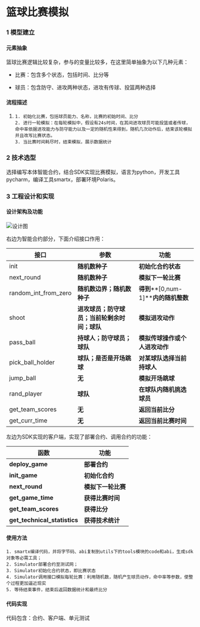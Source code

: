 # 篮球比赛模拟

### **1 模型建立**

#### **元素抽象**

篮球比赛逻辑比较复杂，参与的变量比较多，在这里简单抽象为以下几种元素：

- 比赛：包含多个状态，包括时间、比分等

- 球员：包含防守、进攻两种状态，进攻有传球、投篮两种选择

#### **流程描述**

1. ```
   1. 初始化比赛，包括球员能力、名称，比赛的初始时间、比分
   2. 进行一轮模拟：在每轮模拟中，假设有24s时间，在其间进攻球员可能投篮或者传球，命中率依据进攻能力与防守能力以及一定的随机性来得到，随机几次动作后，结束该轮模拟并且改写比赛状态。
   3. 当比赛时间耗尽时，结束模拟，展示数据统计
   ```


### **2 技术选型**

选择编写本体智能合约，结合SDK实现比赛模拟，语言为python，开发工具pycharm，编译工具smartx，部署环境Polaris。



### **3 工程设计和实现**

#### **设计架构及功能**

![设计图](https://github.com/Zou-XueYan/ont_smartcontract_demo/blob/master/imgs/basketball.png)

右边为智能合约部分，下面介绍接口作用：

| **接口**             | **参数**                                     | **功能**                              |
| -------------------- | -------------------------------------------- | ------------------------------------- |
| init                 | **随机数种子**                               | **初始化合约状态**                    |
| next_round           | **随机数种子**                               | **模拟下一轮比赛**                    |
| random_int_from_zero | **随机数边界；随机数种子**                   | **得到****[0,num-1]****内的随机整数** |
| shoot                | **进攻球员；防守球员；当前轮剩余时间；球队** | **模拟进攻动作**                      |
| pass_ball            | **持球人；防守球员；球队**                   | **模拟传球操作或个人进攻动作**        |
| pick_ball_holder     | **球队；是否是开场跳球**                     | **对某球队选择当前持球人**            |
| jump_ball            | **无**                                       | **模拟开场跳球**                      |
| rand_player          | **球队**                                     | **在球队内随机挑选球员**              |
| get_team_scores      | **无**                                       | **返回当前比分**                      |
| get_curr_time        | **无**                                       | **返回当前比赛时间**                  |

左边为SDK实现的客户端，实现了部署合约、调用合约的功能：

| 函数                         | 功能               |
| ---------------------------- | ------------------ |
| **deploy_game**              | **部署合约**       |
| **init_game**                | **初始化合约**     |
| **next_round**               | **模拟下一轮比赛** |
| **get_game_time**            | **获得比赛时间**   |
| **get_team_scores**          | **获得比分**       |
| **get_technical_statistics** | **获得技术统计**   |

#### **使用方法**

 ```
1. smartx编译代码，并将字节码、abi复制到utils下的tools模块的code和abi，生成sdk对象等必需工具；
2. Simulator部署合约至测试网；
3. Simulator初始化合约状态，即比赛状态
4. Simulator调用接口模拟每轮比赛：利用随机数，随机产生球员动作，命中率等参数，使整个过程更加逼近现实
5. 等待结束事件，结束后返回数据统计和最终比分
 ```

#### **代码实现**


代码包含：合约、客户端、单元测试

